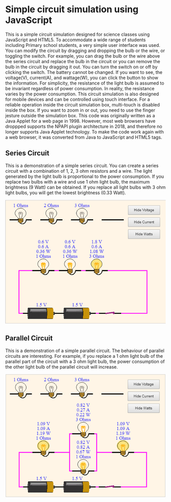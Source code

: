 # Simple circuit simulation using JavaScript
This is a simple circuit simulation designed for science classes using JavaScript and HTML5. To accommodate a wide range of students including Primary school students, a very simple user interface was used. You can modify the circuit by dragging and dropping the bulb or the wire, or toggling the switch. For example, you can drag the bulb or the wire above the series circuit and replace the bulb in the circuit or you can remove the bulb in the circuit by dragging it out. You can turn the switch on or off by clicking the switch. The battery cannot be changed. If you want to see, the voltage(V), current(A), and wattage(W), you can click the button to show the information. For simplicity, the resistance of the light bulb is assumed to be invariant regardless of power consumption. In reality, the resistance varies by the power consumption.
This circuit simulation is also designed for mobile devices and can be controlled using touch interface. For a reliable operation inside the circuit simulation box, multi-touch is disabled inside the box. If you want to zoom in or out, you need to use the finger jesture outside the simulation box. This code was originally written as a Java Applet for a web page in 1998. However, most web browsers have droppped supports the NPAPI plugin architecture in 2018, and therefore no longer supports Java Applet technology. To make the code work again with a web browser, it was converted from Java to JavaScript and HTML5 tags. 
## Series Circuit
This is a demonstration of a simple series circuit. You can create a series circuit with a combination of 1, 2, 3 ohm resistors and a wire. The light generated by the light bulb is proportional to the power consumption. If you replace two bulbs with a wire and use 1 ohm light bulb, the maximum brightness (9 Watt) can be obtained. If you replace all light bulbs with 3 ohm light bulbs, you will get the lowest brightness (0.33 Watt).

![series_circuit](Figures/series_circuit.png)


## Parallel Circuit
This is a demonstration of a simple parallel circuit. The behaviour of parallel circuits are interesting. For example, if you replace a 1 ohm light bulb of the parallel part of the circuit with a 3 ohm light bulb, the power consumption of the other light bulb of the parallel circuit will increase. 

![parallel_circuit](Figures/parallel_circuit.png)
